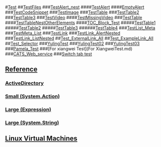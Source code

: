 #[Test]()
##[TestFiles](TestAlert_nest.md)
###[TestAlert_nest](TestAlert_nest.md)
####[TestAlert](TestAlert.md)
####[EmptyAlert](BugReproduce/EmptyAlert.md)
###[TestCodeSnippet](TestCodeSnippet.md)
###[TestImage](TestImage.md)
###[TestTable](TestTable.md)
###[TestTable2](TestTable4.md)
###[TestTable3](TestTable3.md)
###[TestVideo](TestVideo.md)
####[TestMissingVideo](TestMissingVideo.md)
###[TestTable](TestTable.md)
####[TestTableNestOtherElements](TestTableNestOtherElements.md)
####[TOC_Block_Test](InvalidTOC.zure.mgmt.network.operations.html#azure.mgmt.network.operations.ApplicationGatewaysOperations#azure.mgmt.network.operations.ApplicationGatewaysOperations.md)
#####[TestTable1](TestTable1.md)
#####[TestTable2](TestTable2.md)
#####[TestTable3](TestTable3.md)
######[TestTable4](TestTable4.md)
###[TestList_Meta](TestList_Meta.md)
###[TestMeta_List](TestMeta_List.md)
###[TestLink](TestLink.md)
###[TestLink_AlertNested](TestLink_AlertNested.md)
###[TestLink_ListNested](TestLink_ListNested.md)
##[Test_ExternalLink_All](Test_ExternalLink_All.md)
##[Test_ExampleLink_All](Test_ExampleLink_All.md)
##[Test_Selector](SelectorTest.md)
###[YulingTest](YulingTest.md)
###[YulingTest02](YulingTest02.md)
###[YulingTest03](YulingTest03.md)
###[Pamela_Test](jjj.md)
###[For xiangwei Test](For XiangweiTest.md)
###[CATS_Web_service](CATS_Web_service.md)
###[Switch tab test](Switch-tab-test.md)
## [Reference](./reference/index.md)
### [ActiveDirectory](./reference/Microsoft.IdentityModel.Clients.ActiveDirectory.yml)
### [Small (System.Action)](./reference/System.Action.yml)
### [Large (Expression)](./reference/System.Linq.Expressions.Expression.yml)
### [Large (System.String)](./reference/System.String.yml)
## [Linux Virtual Machines](landingpage/overview.md)